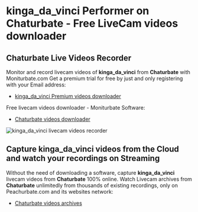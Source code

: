 # kinga_da_vinci Performer on Chaturbate - Free LiveCam videos downloader

## Chaturbate Live Videos Recorder

Monitor and record livecam videos of **kinga_da_vinci** from **Chaturbate** with Moniturbate.com
Get a premium trial for free by just and only registering with your Email address:
* [kinga_da_vinci Premium videos downloader](https://moniturbate.com/request-demo-licence-key.html)

Free livecam videos downloader - Moniturbate Software:
* [Chaturbate videos downloader](https://moniturbate.com/moniturbate-download-software.html)

![kinga_da_vinci livecam videos recorder](https://peachurnet.com/templates/moniturbate-software.png)


## Capture kinga_da_vinci videos from the Cloud and watch your recordings on Streaming

Without the need of downloading a software, capture **kinga_da_vinci** livecam videos from **Chaturbate** 100% online.
Watch Livecam archives from **Chaturbate** unlimitedly from thousands of existing recordings, only on Peachurbate.com and its websites network:
* [Chaturbate videos archives](https://peachurnet.com/)